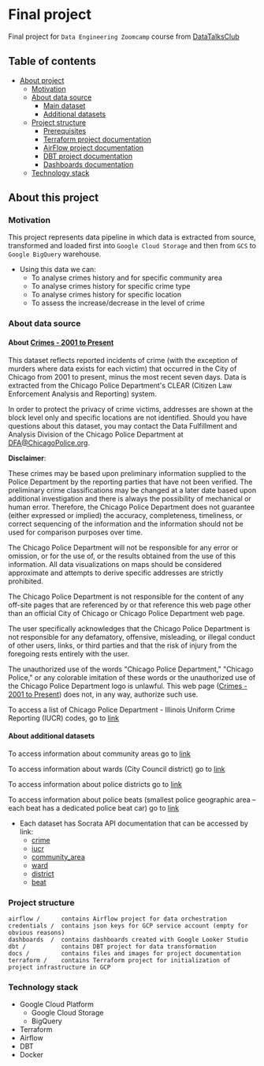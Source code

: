 # Final project

Final project for `Data Engineering Zoomcamp` course from [DataTalksClub](https://github.com/DataTalksClub)

## Table of contents

- [About project](#about-this-project)
    - [Motivation](#motivation)
    - [About data source](#about-data-source)
        - [Main dataset](#about-crimes---2001-to-present)
        - [Additional datasets](#about-additional-datasets)
    - [Project structure](#project-structure)
        - [Prerequisites](docs/PREREQUISITES.md)
        - [Terraform project documentation](terraform/README.md)
        - [AirFlow project documentation](airflow/README.md)
        - [DBT project documentation](dbt/README.md)
        - [Dashboards documentation](dashboards/README.md)
    - [Technology stack](#technology-stack)

## About this project

### Motivation

This project represents data pipeline in which data is extracted from source, transformed and loaded first
into `Google Cloud Storage` and then from `GCS` to `Google BigQuery` warehouse.

- Using this data we can:
    - To analyse crimes history and for specific community area
    - To analyse crimes history for specific crime type
    - To analyse crimes history for specific location
    - To assess the increase/decrease in the level of crime

### About data source

#### About [Crimes - 2001 to Present](https://data.cityofchicago.org/d/ijzp-q8t2)

This dataset reflects reported incidents of crime (with the exception of murders where data exists for each victim)
that occurred in the City of Chicago from 2001 to present, minus the most recent seven days. Data is extracted from
the Chicago Police Department's CLEAR (Citizen Law Enforcement Analysis and Reporting) system.

In order to protect the privacy of crime victims, addresses are shown at the block level only and
specific locations are not identified. Should you have questions about this dataset, you may contact
the Data Fulfillment and Analysis Division of the Chicago Police Department at DFA@ChicagoPolice.org.

**Disclaimer**:

These crimes may be based upon preliminary information supplied to the Police Department by the reporting parties
that have not been verified. The preliminary crime classifications may be changed at a later date
based upon additional investigation and there is always the possibility of mechanical or human error.
Therefore, the Chicago Police Department does not guarantee (either expressed or implied) the accuracy, completeness,
timeliness, or correct sequencing of the information and the information should not be used for comparison
purposes over time.

The Chicago Police Department will not be responsible for any error or omission, or for the use of,
or the results obtained from the use of this information. All data visualizations on maps should be considered
approximate and attempts to derive specific addresses are strictly prohibited.

The Chicago Police Department is not responsible for the content of any off-site pages that are referenced by or
that reference this web page other than an official City of Chicago or Chicago Police Department web page.

The user specifically acknowledges that the Chicago Police Department is not responsible for any defamatory,
offensive, misleading, or illegal conduct of other users, links, or third parties and that the risk of injury from
the foregoing rests entirely with the user.

The unauthorized use of the words "Chicago Police Department," "Chicago Police," or any colorable imitation
of these words or the unauthorized use of the Chicago Police Department logo is unlawful. This web page
([Crimes - 2001 to Present](https://data.cityofchicago.org/d/ijzp-q8t2)) does not, in any way, authorize such use.

To access a list of Chicago Police Department - Illinois Uniform Crime Reporting (IUCR) codes, go
to [link](http://data.cityofchicago.org/d/c7ck-438e)

#### About additional datasets

To access information about community areas go to [link](https://data.cityofchicago.org/d/cauq-8yn6)

To access information about wards (City Council district) go to [link](https://data.cityofchicago.org/d/sp34-6z76)

To access information about police districts go to [link](https://data.cityofchicago.org/d/fthy-xz3r)

To access information about police beats (smallest police geographic area – each beat has a dedicated police beat car)
go to [link](https://data.cityofchicago.org/d/aerh-rz74)

- Each dataset has Socrata API documentation that can be accessed by link:
    - [crime](https://dev.socrata.com/foundry/data.cityofchicago.org/ijzp-q8t2)
    - [iucr](https://dev.socrata.com/foundry/data.cityofchicago.org/c7ck-438e)
    - [community_area](https://dev.socrata.com/foundry/data.cityofchicago.org/igwz-8jzy)
    - [ward](https://dev.socrata.com/foundry/data.cityofchicago.org/k9yb-bpqx)
    - [district](https://dev.socrata.com/foundry/data.cityofchicago.org/24zt-jpfn)
    - [beat](https://dev.socrata.com/foundry/data.cityofchicago.org/n9it-hstw)

### Project structure

```
airflow /      contains Airflow project for data orchestration
credentials /  contains json keys for GCP service account (empty for obvious reasons)
dashboards  /  contains dashboards created with Google Looker Studio
dbt /          contains DBT project for data transformation
docs /         contains files and images for project documentation
terraform /    contains Terraform project for initialization of project infrastructure in GCP
```

### Technology stack

- Google Cloud Platform
    - Google Cloud Storage
    - BigQuery
- Terraform
- Airflow
- DBT
- Docker
